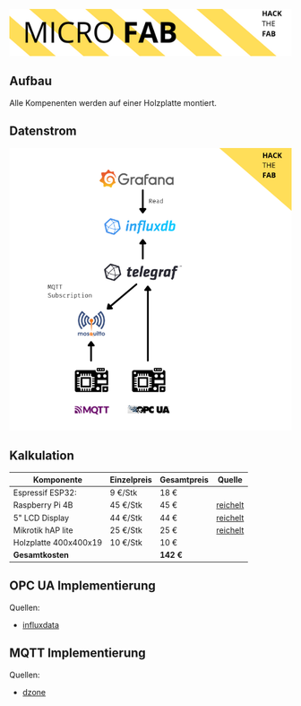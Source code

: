 ![](./src/microfab.png)

## Aufbau

Alle Kompenenten werden auf einer Holzplatte montiert.

## Datenstrom

![](./src/datenstrom.png)

## Kalkulation

Komponente              | Einzelpreis       | Gesamtpreis       | Quelle
------------------------|-------------------|-------------------|--------
Espressif ESP32:        | 9 €/Stk           | 18 €              |
Raspberry Pi 4B         | 45 €/Stk          | 45 €              | [reichelt](https://www.reichelt.de/raspberry-pi-4-b-4x-1-5-ghz-1-gb-ram-wlan-bt-rasp-pi-4-b-1gb-p259874.html?&trstct=pos_2&nbc=1)
5" LCD Display          | 44 €/Stk          | 44 €              | [reichelt](https://www.reichelt.de/raspberry-pi-shield-display-lcd-touch-5-800x480-pixel-rasp-pi-5td-wav-p227755.html?&trstct=pol_2&nbc=1)
Mikrotik hAP lite       | 25 €/Stk          | 25 €              | [reichelt](https://www.reichelt.de/de/de/hap-lite-mit-650mhz-cpu-32mb-ram-4xlan-mtk-hap-lite-p243883.html?PROVID=2788&gclid=Cj0KCQiA09eQBhCxARIsAAYRiyk2PP0oPYK61jo74_vPLcTcCsD46Yaj7i8-haKWOJvjBwyxyt5il5oaAoV0EALw_wcB&&r=1)
Holzplatte 400x400x19   | 10 €/Stk          | 10 €              |
**Gesamtkosten**        |                   | **142 €**         |

## OPC UA Implementierung

Quellen:
+ [influxdata](https://www.influxdata.com/integration/opcua/)

## MQTT Implementierung

Quellen:
+ [dzone](https://dzone.com/articles/raspberry-pi-iot-sensors-influxdb-mqtt-and-grafana)